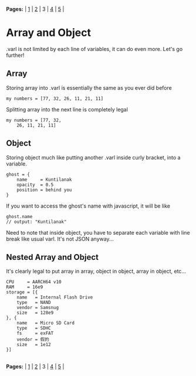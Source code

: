 
**Pages:** | [1](https://github.com/Thor-x86/varl/blob/master/docs/1-Getting_Started.md) | [2](https://github.com/Thor-x86/varl/blob/master/docs/2-Data_Types.md) | 3 | [4](https://github.com/Thor-x86/varl/blob/master/docs/4-Do_and_Dont.md) | [5](https://github.com/Thor-x86/varl/blob/master/docs/5-Contribution.md) |  

# Array and Object  

.varl is not limited by each line of variables, it can do even more. Let's go further!

## Array

Storing array into .varl is essentially the same as you ever did before

    my numbers = [77, 32, 26, 11, 21, 11]

Splitting array into the next line is completely legal

    my numbers = [77, 32,
	    26, 11, 21, 11]

## Object

Storing object much like putting another .varl inside curly bracket, into a variable.

    ghost = {
	    name     = Kuntilanak
	    opacity  = 0.5
	    position = behind you
	}

If you want to access the ghost's name with javascript, it will be like

    ghost.name
    // output: "Kuntilanak"

Need to note that inside object, you have to separate each variable with line break like usual varl. It's not JSON anyway...

## Nested Array and Object

It's clearly legal to put array in array, object in object, array in object, etc...

    CPU     = AARCH64 v10
    RAM     = 16e9
    storage = [{
	    name   = Internal Flash Drive
	    type   = NAND
	    vendor = Samsnug
	    size   = 128e9
    }, {
	    name   = Micro SD Card
	    type   = SDHC
	    fs     = exFAT
	    vendor = 假的
	    size   = 1e12
	}]

##
  
**Pages:** | [1](https://github.com/Thor-x86/varl/blob/master/docs/1-Getting_Started.md) | [2](https://github.com/Thor-x86/varl/blob/master/docs/2-Data_Types.md) | 3 | [4](https://github.com/Thor-x86/varl/blob/master/docs/4-Do_and_Dont.md) | [5](https://github.com/Thor-x86/varl/blob/master/docs/5-Contribution.md) |  